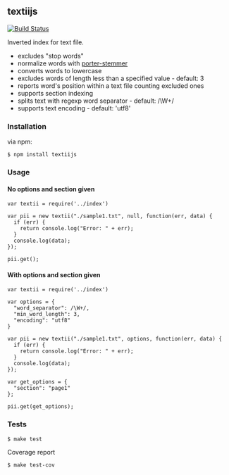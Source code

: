 ## textiijs

[![Build Status](https://travis-ci.org/fagbokforlaget/textiijs.png)](https://travis-ci.org/fagbokforlaget/textiijs)

Inverted index for text file.

* excludes "stop words"
* normalize words with [porter-stemmer](https://github.com/jedp/porter-stemmer)
* converts words to lowercase
* excludes words of length less than a specified value - default: 3
* reports word's position within a text file counting excluded ones
* supports section indexing
* splits text with regexp word separator - default: /\W+/
* supports text encoding - default: 'utf8'

### Installation

via npm:
```
$ npm install textiijs
```

### Usage
#### No options and section given
```
var textii = require('../index')

var pii = new textii("./sample1.txt", null, function(err, data) {
  if (err) {
    return console.log("Error: " + err);
  }
  console.log(data);
});

pii.get();
```

#### With options and section given
```
var textii = require('../index')

var options = {
  "word_separator": /\W+/,
  "min_word_length": 3,
  "encoding": "utf8"
}

var pii = new textii("./sample1.txt", options, function(err, data) {
  if (err) {
    return console.log("Error: " + err);
  }
  console.log(data);
});

var get_options = {
  "section": "page1"
};

pii.get(get_options);
```

### Tests
```
$ make test
```
Coverage report
```
$ make test-cov
```
